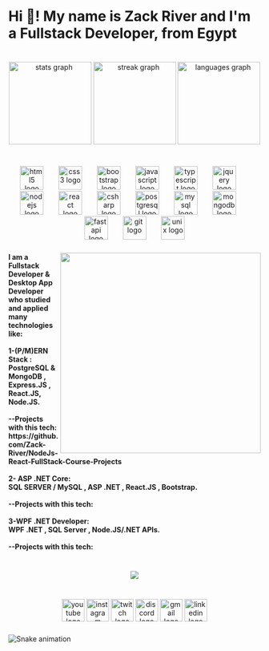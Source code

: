 <h1 align="left">Hi 👋! My name is Zack River and I'm a Fullstack Developer, from Egypt</h1>

###

<br clear="both">

<div align="center">
  <img src="https://github-readme-stats.vercel.app/api?username=Zack-River&hide_title=false&hide_rank=false&show_icons=true&include_all_commits=true&count_private=true&disable_animations=false&theme=dark&locale=en&hide_border=true&custom_title=Zack%20River:%20Stats" height="165" alt="stats graph"  />
  <img src="https://streak-stats.demolab.com?user=Zack-River&locale=en&mode=daily&theme=darcula&hide_border=false&border_radius=4" height="165" alt="streak graph"  />
  <img src="https://github-readme-stats.vercel.app/api/top-langs?username=Zack-River&locale=en&hide_title=false&layout=compact&card_width=320&langs_count=5&theme=dark&hide_border=true" height="165" alt="languages graph"  />
</div>

###

<br clear="both">

<div align="center">
  <img src="https://cdn.jsdelivr.net/gh/devicons/devicon/icons/html5/html5-original.svg" height="47" alt="html5 logo"  />
  <img width="22" />
  <img src="https://cdn.jsdelivr.net/gh/devicons/devicon/icons/css3/css3-original.svg" height="47" alt="css3 logo"  />
  <img width="22" />
  <img src="https://cdn.jsdelivr.net/gh/devicons/devicon/icons/bootstrap/bootstrap-original.svg" height="47" alt="bootstrap logo"  />
  <img width="22" />
  <img src="https://cdn.jsdelivr.net/gh/devicons/devicon/icons/javascript/javascript-original.svg" height="47" alt="javascript logo"  />
  <img width="22" />
  <img src="https://cdn.jsdelivr.net/gh/devicons/devicon/icons/typescript/typescript-original.svg" height="47" alt="typescript logo"  />
  <img width="22" />
  <img src="https://cdn.jsdelivr.net/gh/devicons/devicon/icons/jquery/jquery-original.svg" height="47" alt="jquery logo"  />
  <img width="22" />
  <img src="https://cdn.jsdelivr.net/gh/devicons/devicon/icons/nodejs/nodejs-original.svg" height="47" alt="nodejs logo"  />
  <img width="22" />
  <img src="https://cdn.jsdelivr.net/gh/devicons/devicon/icons/react/react-original.svg" height="47" alt="react logo"  />
  <img width="22" />
  <img src="https://cdn.jsdelivr.net/gh/devicons/devicon/icons/csharp/csharp-original.svg" height="47" alt="csharp logo"  />
  <img width="22" />
  <img src="https://cdn.jsdelivr.net/gh/devicons/devicon/icons/postgresql/postgresql-original.svg" height="47" alt="postgresql logo"  />
  <img width="22" />
  <img src="https://cdn.jsdelivr.net/gh/devicons/devicon/icons/mysql/mysql-original.svg" height="47" alt="mysql logo"  />
  <img width="22" />
  <img src="https://cdn.jsdelivr.net/gh/devicons/devicon/icons/mongodb/mongodb-original.svg" height="47" alt="mongodb logo"  />
  <img width="22" />
  <img src="https://cdn.jsdelivr.net/gh/devicons/devicon/icons/fastapi/fastapi-original.svg" height="47" alt="fastapi logo"  />
  <img width="22" />
  <img src="https://cdn.jsdelivr.net/gh/devicons/devicon/icons/git/git-original.svg" height="47" alt="git logo"  />
  <img width="22" />
  <img src="https://cdn.jsdelivr.net/gh/devicons/devicon/icons/unix/unix-original.svg" height="47" alt="unix logo"  />
</div>

###

<img align="right" height="400" src="https://photosbook.in/wp-content/uploads/anime-dp-boy24.jpg"  />

###

<h4 align="left">I am a Fullstack Developer & Desktop App Developer who studied and applied many technologies like:<br><br>1-(P/M)ERN Stack :<br>PostgreSQL & MongoDB , Express.JS , React.JS, Node.JS. <br><br>--Projects with this tech:<br>https://github.com/Zack-River/NodeJs-React-FullStack-Course-Projects<br><br>2- ASP .NET Core:<br>SQL SERVER / MySQL , ASP .NET , React.JS , Bootstrap.<br><br>--Projects with this tech:<br><br>3-WPF .NET Developer:<br>WPF .NET , SQL Server , Node.JS/.NET APIs.<br><br>--Projects with this tech:</h4>

###

<br clear="both">

<div align="center">
  <img src="https://profile-counter.glitch.me/Zack-River/count.svg?"  />
</div>

###

<br clear="both">

<div align="center">
  <img src="https://img.shields.io/static/v1?message=Youtube&logo=youtube&label=&color=FF0000&logoColor=white&labelColor=&style=for-the-badge" height="45" alt="youtube logo"  />
  <img src="https://img.shields.io/static/v1?message=Instagram&logo=instagram&label=&color=E4405F&logoColor=white&labelColor=&style=for-the-badge" height="45" alt="instagram logo"  />
  <img src="https://img.shields.io/static/v1?message=Twitch&logo=twitch&label=&color=9146FF&logoColor=white&labelColor=&style=for-the-badge" height="45" alt="twitch logo"  />
  <img src="https://img.shields.io/static/v1?message=Discord&logo=discord&label=&color=7289DA&logoColor=white&labelColor=&style=for-the-badge" height="45" alt="discord logo"  />
  <img src="https://img.shields.io/static/v1?message=Gmail&logo=gmail&label=&color=D14836&logoColor=white&labelColor=&style=for-the-badge" height="45" alt="gmail logo"  />
  <img src="https://img.shields.io/static/v1?message=LinkedIn&logo=linkedin&label=&color=0077B5&logoColor=white&labelColor=&style=for-the-badge" height="45" alt="linkedin logo"  />
</div>

###

<img src="https://raw.githubusercontent.com/Zack-River/Zack-River/output/snake.svg" alt="Snake animation" />

###
